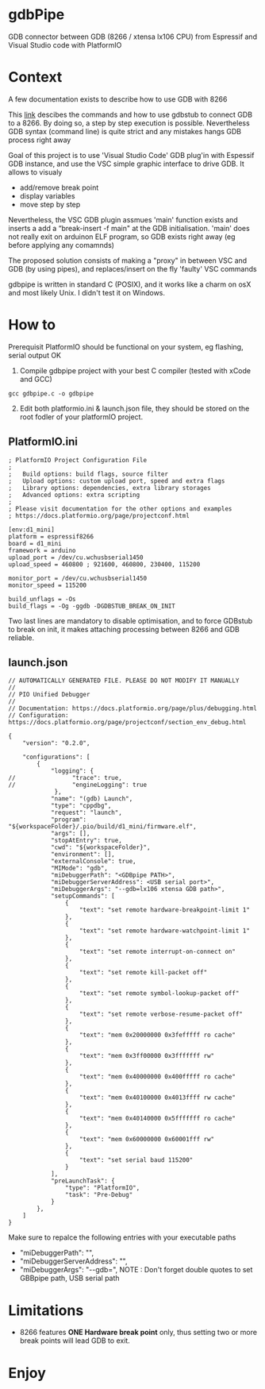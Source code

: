 # gdbPipe
GDB connector between GDB (8266 / xtensa lx106 CPU) from Espressif and Visual Studio code with PlatformIO

# Context
A few documentation exists to describe how to use GDB with 8266<p>
This [link](https://arduino-esp8266.readthedocs.io/en/latest/gdb.html) descibes the commands and how to use gdbstub to connect GDB to a 8266. By doing so, a step by step execution is possible. Nevertheless GDB syntax (command line) is quite strict and any mistakes hangs GDB process right away<p>

Goal of this project is to use 'Visual Studio Code' GDB plug'in with Espessif GDB instance, and use the VSC simple graphic interface to drive GDB. It allows to visualy
- add/remove break point
- display variables
- move step by step
  
Nevertheless, the VSC GDB plugin assmues 'main' function exists and inserts a add a “break-insert -f main" at the GDB initialisation. 'main' does not really exit on arduinon ELF program, so GDB exists right away (eg before applying any comamnds)

The proposed solution consists of making a "proxy" in between VSC and GDB (by using pipes), and replaces/insert on the fly 'faulty' VSC commands
  
gdbpipe is written in standard C (POSIX), and it works like a charm on osX and most likely Unix. I didn't test it on Windows. 
  
# How to
Prerequisit PlatformIO should be functional on your system, eg flashing, serial output OK

1. Compile gdbpipe project with your best C compiler (tested with xCode and GCC)
```
gcc gdbpipe.c -o gdbpipe
```
  
2. Edit both platformio.ini & launch.json file, they should be stored on the root fodler of your platformIO project.  

## PlatformIO.ini
```
; PlatformIO Project Configuration File
;
;   Build options: build flags, source filter
;   Upload options: custom upload port, speed and extra flags
;   Library options: dependencies, extra library storages
;   Advanced options: extra scripting
;
; Please visit documentation for the other options and examples
; https://docs.platformio.org/page/projectconf.html

[env:d1_mini]
platform = espressif8266
board = d1_mini
framework = arduino
upload_port = /dev/cu.wchusbserial1450
upload_speed = 460800 ; 921600, 460800, 230400, 115200

monitor_port = /dev/cu.wchusbserial1450
monitor_speed = 115200

build_unflags = -Os 
build_flags = -Og -ggdb -DGDBSTUB_BREAK_ON_INIT
```
  
Two last lines are mandatory to disable optimisation, and to force GDBstub to break on init, it makes attaching processing between 8266 and GDB reliable.<p>
 
## launch.json
```
// AUTOMATICALLY GENERATED FILE. PLEASE DO NOT MODIFY IT MANUALLY
//
// PIO Unified Debugger
//
// Documentation: https://docs.platformio.org/page/plus/debugging.html
// Configuration: https://docs.platformio.org/page/projectconf/section_env_debug.html

{
    "version": "0.2.0",

    "configurations": [
        {
            "logging": {
//                "trace": true,
//                "engineLogging": true
             },
            "name": "(gdb) Launch",
            "type": "cppdbg",
            "request": "launch",
            "program": "${workspaceFolder}/.pio/build/d1_mini/firmware.elf",
            "args": [],
            "stopAtEntry": true,
            "cwd": "${workspaceFolder}",
            "environment": [],
            "externalConsole": true,
            "MIMode": "gdb",
            "miDebuggerPath": "<GDBpipe PATH>",
            "miDebuggerServerAddress": <USB serial port>",
            "miDebuggerArgs": "--gdb=lx106 xtensa GDB path>",
            "setupCommands": [
                {
                    "text": "set remote hardware-breakpoint-limit 1"
                },
                {
                    "text": "set remote hardware-watchpoint-limit 1"
                },
                {
                    "text": "set remote interrupt-on-connect on"
                },
                {
                    "text": "set remote kill-packet off"
                },
                {
                    "text": "set remote symbol-lookup-packet off"
                },
                {
                    "text": "set remote verbose-resume-packet off"
                },
                {
                    "text": "mem 0x20000000 0x3fefffff ro cache"
                },
                {
                    "text": "mem 0x3ff00000 0x3fffffff rw"
                },
                {
                    "text": "mem 0x40000000 0x400fffff ro cache"
                },
                {
                    "text": "mem 0x40100000 0x4013ffff rw cache"
                },
                {
                    "text": "mem 0x40140000 0x5fffffff ro cache"
                },
                {
                    "text": "mem 0x60000000 0x60001fff rw"
                },
                {
                    "text": "set serial baud 115200"
                }
            ],
            "preLaunchTask": {
                "type": "PlatformIO",
                "task": "Pre-Debug"
            }
        },
    ]
}
```  
Make sure to repalce the following entries with your executable paths
- "miDebuggerPath": "<GDBpipe PATH>",
- "miDebuggerServerAddress": "<USB serial port>",
- "miDebuggerArgs": "--gdb=<lx106 xtensa GDB path>",
NOTE : Don't forget double quotes to set GBBpipe path, USB serial path 
  
# Limitations
- 8266 features **ONE Hardware break point** only, thus setting two or more break points will lead GDB to exit.
  
# Enjoy

  
  



  


